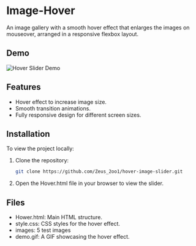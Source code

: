 # Image-Hover

An image gallery with a smooth hover effect that enlarges the images on mouseover, arranged in a responsive flexbox layout.
## Demo

![Hover Slider Demo](Image-Hover-Gif/demo.gif)

## Features
- Hover effect to increase image size.
- Smooth transition animations.
- Fully responsive design for different screen sizes.

## Installation

To view the project locally:
1. Clone the repository:
   ```bash
   git clone https://github.com/Zeus_2oo1/hover-image-slider.git
2. Open the Hover.html file in your browser to view the slider.
## Files
- Hower.html: Main HTML structure.
- style.css: CSS styles for the hover effect.
- images: 5 test images 
- demo.gif: A GIF showcasing the hover effect.
